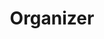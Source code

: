 ---
layout: profiles
permalink: /people/
title: Organizer
description: BIO OF WORKSHOP ORGANIZERS
nav: true
nav_order: 4

profiles:
  - align: right
    image: WJ.jpg
    content: organizer_1.md
    image_circular: false # crops the image to make it circular
    more_info: >
      <p>Wei Jin<\br></p>
      <p>Assistant Professor</p>
      <p>Emory University</p>
  - align: left
    image: haohanwang.jpg
    content: organizer_2.md
    image_circular: false # crops the image to make it circular
    more_info: >
      <p>Haohan Wang</p>
      <p>Assistant Professor</p>
      <p>University of Illinois Urbana-Champaign</p>
  - align: right
    image: yaoma.png
    content: organizer_3.md
    image_circular: false # crops the image to make it circular
    more_info: >
      <p>Yao Ma<\br></p>
      <p>Assistant Professor</p>
      <p>Rensselaer Polytechnic Institute</p>
  - align: left
    image: DcZ.png
    content: organizer_4.md
    image_circular: false # crops the image to make it circular
    more_info: >
      <p>Daochen Zha</p>
      <p>Engineer</p>
      <p>Airbnb</p>
---